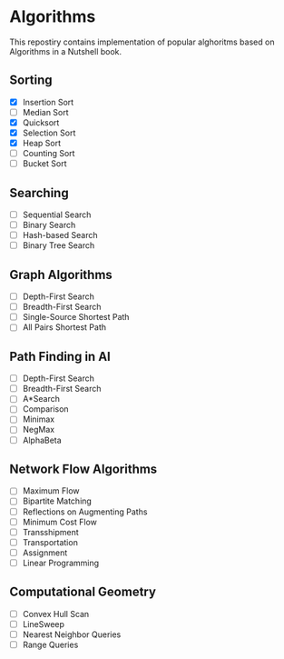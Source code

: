 # Algorithms

This repostiry contains implementation of popular alghoritms based on Algorithms in a Nutshell book.

## Sorting

- [x] Insertion Sort
- [ ] Median Sort
- [x] Quicksort
- [x] Selection Sort
- [x] Heap Sort
- [ ] Counting Sort
- [ ] Bucket Sort 

## Searching

- [ ] Sequential Search
- [ ] Binary Search
- [ ] Hash-based Search
- [ ] Binary Tree Search

## Graph Algorithms

- [ ] Depth-First Search
- [ ] Breadth-First Search
- [ ] Single-Source Shortest Path
- [ ] All Pairs Shortest Path 

## Path Finding in AI

- [ ] Depth-First Search
- [ ] Breadth-First Search
- [ ] A*Search
- [ ] Comparison
- [ ] Minimax
- [ ] NegMax
- [ ] AlphaBeta 

## Network Flow Algorithms

- [ ] Maximum Flow
- [ ] Bipartite Matching
- [ ] Reflections on Augmenting Paths
- [ ] Minimum Cost Flow
- [ ] Transshipment
- [ ] Transportation
- [ ] Assignment
- [ ] Linear Programming 

## Computational Geometry

- [ ] Convex Hull Scan
- [ ] LineSweep
- [ ] Nearest Neighbor Queries
- [ ] Range Queries